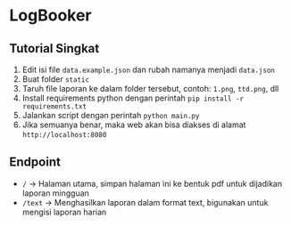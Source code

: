# LogBooker

## Tutorial Singkat

1. Edit isi file `data.example.json` dan rubah namanya menjadi `data.json`
2. Buat folder `static`
3. Taruh file laporan ke dalam folder tersebut, contoh: `1.png`, `ttd.png`, dll
4. Install requirements python dengan perintah `pip install -r requirements.txt`
5. Jalankan script dengan perintah `python main.py`
6. Jika semuanya benar, maka web akan bisa diakses di alamat `http://localhost:8080`

## Endpoint

- `/` -> Halaman utama, simpan halaman ini ke bentuk pdf untuk dijadikan laporan mingguan
- `/text` -> Menghasilkan laporan dalam format text, bigunakan untuk mengisi laporan harian
